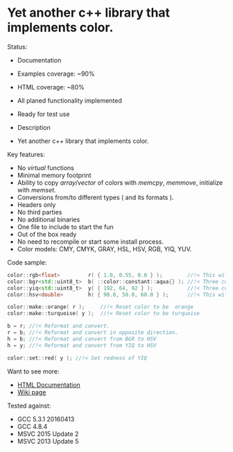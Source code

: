 # Yet another c++ library that implements color.
Status:
- Documentation
 - Examples coverage: ~90%
 - HTML coverage: ~80%
- All planed functionality implemented
- Ready for test use

- Description
 - Yet another c++ library that implements color.

Key features:
- No _virtual_ functions
- Minimal memory footprint
- Ability to copy _array_/_vector_ of colors with _memcpy_, _memmove_, initialize with _memset_.
- Conversions from/to different types ( and its formats ).
- Headers only
- No third parties
- No additional binaries
- One file to include to start the fun
- Out of the box ready
 - No need to recompile or start some install process.
- Color models: CMY, CMYK, GRAY, HSL, HSV, RGB, YIQ, YUV.

Code sample:
```c++
color::rgb<float>         r( { 1.0, 0.55, 0.0 } );        //!< This will pack ONLY three consecutive floats in memory
color::bgr<std::uint8_t>  b( ::color::constant::aqua{} ); //!< Three consecutive std::uint8_t. Ordered in memory: blue, green and red.
color::yiq<std::uint8_t>  y( { 192, 64, 92 } );           //!< Three consecutive std::uint8_t. Ordered in memory: luma, inphase and quadrature.
color::hsv<double>        h( { 90.0, 50.0, 60.0 } );      //!< This will pack ONLY three consecutive doubles in memory

color::make::orange( r );     //!< Reset color to be  orange
color::make::turquoise( y );  //!< Reset color to be turquoise

b = r; //!< Reformat and convert.
r = b; //!< Reformat and convert in opposite direction.
h = b; //!< Reformat and convert from BGR to HSV
h = y; //!< Reformat and convert from YIQ to HSV

color::set::red( y ); //!< Set redness of YIQ

```

Want to see more:
  - [HTML Documentation ](doc/index.html)
  - [Wiki page](https://github.com/dmilos/color/wiki)

Tested against:
  - GCC 5.3.1 20160413
  - GCC 4.8.4
  - MSVC 2015 Update 2
  - MSVC 2013 Update 5
